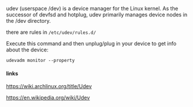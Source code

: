 udev (userspace /dev) is a device manager for the Linux kernel. As the successor of devfsd and hotplug, udev primarily manages device nodes in the /dev directory.

there are rules in `/etc/udev/rules.d/`

Execute this command and then unplug/plug in your device to get info about the device:
```
udevadm monitor --property
```


#### links

https://wiki.archlinux.org/title/Udev

https://en.wikipedia.org/wiki/Udev
